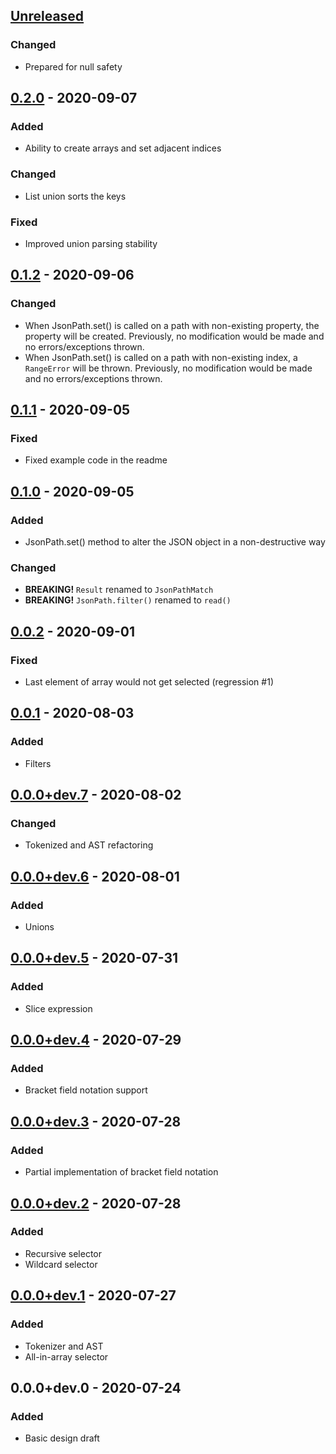 ## [Unreleased]
### Changed
- Prepared for null safety

## [0.2.0] - 2020-09-07
### Added
- Ability to create arrays and set adjacent indices

### Changed
- List union sorts the keys

### Fixed
- Improved union parsing stability

## [0.1.2] - 2020-09-06
### Changed
- When JsonPath.set() is called on a path with non-existing property, the property will be created. 
Previously, no modification would be made and no errors/exceptions thrown.
- When JsonPath.set() is called on a path with non-existing index, a `RangeError` will be thrown. 
Previously, no modification would be made and no errors/exceptions thrown.

## [0.1.1] - 2020-09-05
### Fixed
- Fixed example code in the readme

## [0.1.0] - 2020-09-05
### Added
- JsonPath.set() method to alter the JSON object in a non-destructive way

### Changed
- **BREAKING!** `Result` renamed to `JsonPathMatch`
- **BREAKING!**  `JsonPath.filter()` renamed to `read()`

## [0.0.2] - 2020-09-01
### Fixed
- Last element of array would not get selected (regression #1)

## [0.0.1] - 2020-08-03
### Added
- Filters

## [0.0.0+dev.7] - 2020-08-02
### Changed
- Tokenized and AST refactoring

## [0.0.0+dev.6] - 2020-08-01
### Added
- Unions

## [0.0.0+dev.5] - 2020-07-31
### Added
- Slice expression

## [0.0.0+dev.4] - 2020-07-29
### Added
- Bracket field notation support

## [0.0.0+dev.3] - 2020-07-28
### Added
- Partial implementation of bracket field notation

## [0.0.0+dev.2] - 2020-07-28
### Added
- Recursive selector
- Wildcard selector

## [0.0.0+dev.1] - 2020-07-27
### Added
- Tokenizer and AST
- All-in-array selector

## 0.0.0+dev.0 - 2020-07-24
### Added
- Basic design draft

[Unreleased]: https://github.com/f3ath/jessie/compare/0.2.0...HEAD
[0.2.0]: https://github.com/f3ath/jessie/compare/0.1.2...0.2.0
[0.1.2]: https://github.com/f3ath/jessie/compare/0.1.1...0.1.2
[0.1.1]: https://github.com/f3ath/jessie/compare/0.1.0...0.1.1
[0.1.0]: https://github.com/f3ath/jessie/compare/0.0.2...0.1.0
[0.0.2]: https://github.com/f3ath/jessie/compare/0.0.1...0.0.2
[0.0.1]: https://github.com/f3ath/jessie/compare/0.0.0+dev.7...0.0.1
[0.0.0+dev.7]: https://github.com/f3ath/jessie/compare/0.0.0+dev.6...0.0.0+dev.7
[0.0.0+dev.6]: https://github.com/f3ath/jessie/compare/0.0.0+dev.5...0.0.0+dev.6
[0.0.0+dev.5]: https://github.com/f3ath/jessie/compare/0.0.0+dev.4...0.0.0+dev.5
[0.0.0+dev.4]: https://github.com/f3ath/jessie/compare/0.0.0+dev.3...0.0.0+dev.4
[0.0.0+dev.3]: https://github.com/f3ath/jessie/compare/0.0.0+dev.2...0.0.0+dev.3
[0.0.0+dev.2]: https://github.com/f3ath/jessie/compare/0.0.0+dev.1...0.0.0+dev.2
[0.0.0+dev.1]: https://github.com/f3ath/jessie/compare/0.0.0+dev.0...0.0.0+dev.1